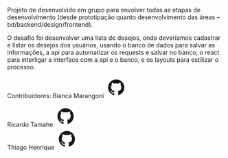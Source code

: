 Projeto de desenvolvido em grupo para envolver todas as etapas
de desenvolvimento (desde prototipação quanto desenvolvimento das áreas –
bd/backend/design/frontend).

O desafio foi desenvolver uma lista de desejos, onde deveríamos cadastrar e listar os desejos dos usuários,
usando o banco de dados para salvar as informações,
a api para automatizar os requests e salvar no banco,
o react para interligar a interface com a api e o banco, 
e os layouts para estilizar o processo.

Contribuidores:
Bianca Marangoni <a href="https://github.com/biancamarangoni"><img src="logo.png" width="50px" alt=""></a>
<div></div>
Ricardo Tamahe <a href="https://github.com/ricardo-rtc"><img src="logo.png" width="50px" alt=""></a>
<div></div>
Thiago Henrique <a href="https://github.com/rike-thiago"><img src="logo.png" width="50px" alt=""></a>
<div></div>